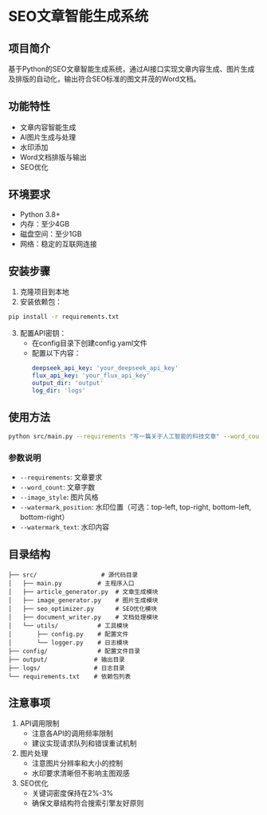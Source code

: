 # SEO文章智能生成系统

## 项目简介
基于Python的SEO文章智能生成系统，通过AI接口实现文章内容生成、图片生成及排版的自动化，输出符合SEO标准的图文并茂的Word文档。

## 功能特性
- 文章内容智能生成
- AI图片生成与处理
- 水印添加
- Word文档排版与输出
- SEO优化

## 环境要求
- Python 3.8+
- 内存：至少4GB
- 磁盘空间：至少1GB
- 网络：稳定的互联网连接

## 安装步骤
1. 克隆项目到本地
2. 安装依赖包：
```bash
pip install -r requirements.txt
```
3. 配置API密钥：
   - 在config目录下创建config.yaml文件
   - 配置以下内容：
     ```yaml
     deepseek_api_key: 'your_deepseek_api_key'
     flux_api_key: 'your_flux_api_key'
     output_dir: 'output'
     log_dir: 'logs'
     ```

## 使用方法
```bash
python src/main.py --requirements "写一篇关于人工智能的科技文章" --word_count 2000 --image_style "科技风" --watermark_position "bottom-right" --watermark_text "AI科技"
```

### 参数说明
- `--requirements`: 文章要求
- `--word_count`: 文章字数
- `--image_style`: 图片风格
- `--watermark_position`: 水印位置（可选：top-left, top-right, bottom-left, bottom-right）
- `--watermark_text`: 水印内容

## 目录结构
```
├── src/                  # 源代码目录
│   ├── main.py          # 主程序入口
│   ├── article_generator.py  # 文章生成模块
│   ├── image_generator.py    # 图片生成模块
│   ├── seo_optimizer.py      # SEO优化模块
│   ├── document_writer.py    # 文档处理模块
│   └── utils/           # 工具模块
│       ├── config.py    # 配置文件
│       └── logger.py    # 日志模块
├── config/              # 配置文件目录
├── output/             # 输出目录
├── logs/               # 日志目录
└── requirements.txt    # 依赖包列表
```

## 注意事项
1. API调用限制
   - 注意各API的调用频率限制
   - 建议实现请求队列和错误重试机制
2. 图片处理
   - 注意图片分辨率和大小的控制
   - 水印要求清晰但不影响主图观感
3. SEO优化
   - 关键词密度保持在2%-3%
   - 确保文章结构符合搜索引擎友好原则